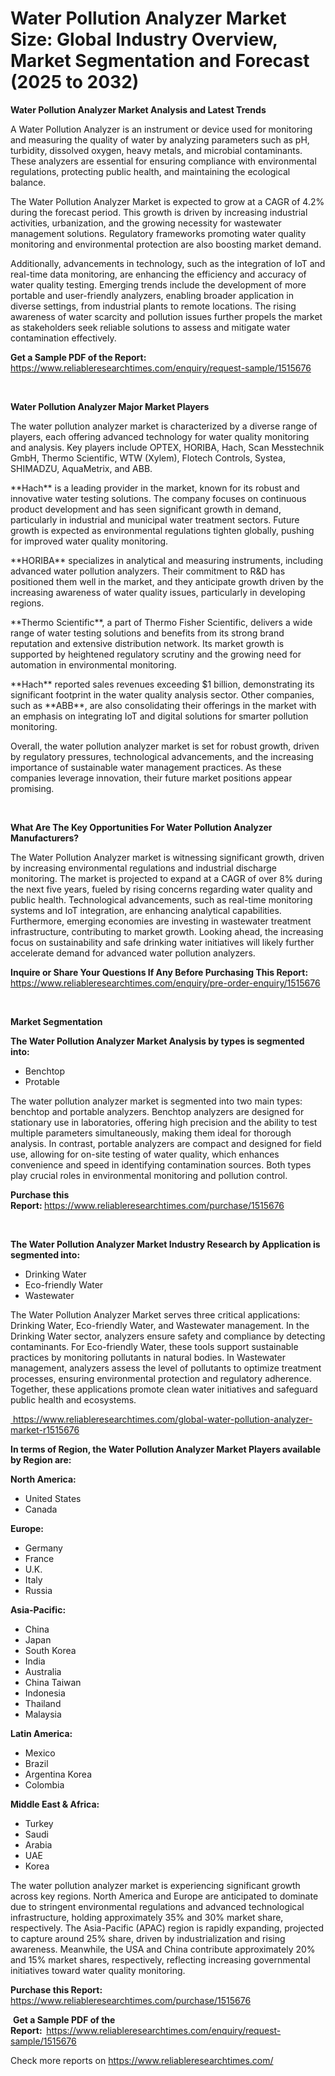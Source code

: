 <p><h1>Water Pollution Analyzer Market Size: Global Industry Overview, Market Segmentation and Forecast (2025 to 2032)</h1></p><p><strong>Water Pollution Analyzer Market Analysis and Latest Trends</strong></p>
<p><p>A Water Pollution Analyzer is an instrument or device used for monitoring and measuring the quality of water by analyzing parameters such as pH, turbidity, dissolved oxygen, heavy metals, and microbial contaminants. These analyzers are essential for ensuring compliance with environmental regulations, protecting public health, and maintaining the ecological balance.</p><p>The Water Pollution Analyzer Market is expected to grow at a CAGR of 4.2% during the forecast period. This growth is driven by increasing industrial activities, urbanization, and the growing necessity for wastewater management solutions. Regulatory frameworks promoting water quality monitoring and environmental protection are also boosting market demand. </p><p>Additionally, advancements in technology, such as the integration of IoT and real-time data monitoring, are enhancing the efficiency and accuracy of water quality testing. Emerging trends include the development of more portable and user-friendly analyzers, enabling broader application in diverse settings, from industrial plants to remote locations. The rising awareness of water scarcity and pollution issues further propels the market as stakeholders seek reliable solutions to assess and mitigate water contamination effectively.</p></p>
<p><strong>Get a Sample PDF of the Report:&nbsp;</strong> <a href="https://www.reliableresearchtimes.com/enquiry/request-sample/1515676?utm_campaign=2627&utm_medium=2&utm_source=Github&utm_content=ia&utm_term=11042025&utm_id=water-pollution-analyzer">https://www.reliableresearchtimes.com/enquiry/request-sample/1515676</a></p>
<p>&nbsp;</p>
<p><strong>Water Pollution Analyzer Major Market Players</strong></p>
<p><p>The water pollution analyzer market is characterized by a diverse range of players, each offering advanced technology for water quality monitoring and analysis. Key players include OPTEX, HORIBA, Hach, Scan Messtechnik GmbH, Thermo Scientific, WTW (Xylem), Flotech Controls, Systea, SHIMADZU, AquaMetrix, and ABB.</p><p>**Hach** is a leading provider in the market, known for its robust and innovative water testing solutions. The company focuses on continuous product development and has seen significant growth in demand, particularly in industrial and municipal water treatment sectors. Future growth is expected as environmental regulations tighten globally, pushing for improved water quality monitoring.</p><p>**HORIBA** specializes in analytical and measuring instruments, including advanced water pollution analyzers. Their commitment to R&D has positioned them well in the market, and they anticipate growth driven by the increasing awareness of water quality issues, particularly in developing regions.</p><p>**Thermo Scientific**, a part of Thermo Fisher Scientific, delivers a wide range of water testing solutions and benefits from its strong brand reputation and extensive distribution network. Its market growth is supported by heightened regulatory scrutiny and the growing need for automation in environmental monitoring.</p><p>**Hach** reported sales revenues exceeding $1 billion, demonstrating its significant footprint in the water quality analysis sector. Other companies, such as **ABB**, are also consolidating their offerings in the market with an emphasis on integrating IoT and digital solutions for smarter pollution monitoring.</p><p>Overall, the water pollution analyzer market is set for robust growth, driven by regulatory pressures, technological advancements, and the increasing importance of sustainable water management practices. As these companies leverage innovation, their future market positions appear promising.</p></p>
<p>&nbsp;</p>
<p><strong>What Are The Key Opportunities For Water Pollution Analyzer Manufacturers?</strong></p>
<p><p>The Water Pollution Analyzer market is witnessing significant growth, driven by increasing environmental regulations and industrial discharge monitoring. The market is projected to expand at a CAGR of over 8% during the next five years, fueled by rising concerns regarding water quality and public health. Technological advancements, such as real-time monitoring systems and IoT integration, are enhancing analytical capabilities. Furthermore, emerging economies are investing in wastewater treatment infrastructure, contributing to market growth. Looking ahead, the increasing focus on sustainability and safe drinking water initiatives will likely further accelerate demand for advanced water pollution analyzers.</p></p>
<p><strong>Inquire or Share Your Questions If Any Before Purchasing This Report:</strong> <a href="https://www.reliableresearchtimes.com/enquiry/pre-order-enquiry/1515676?utm_campaign=2627&utm_medium=2&utm_source=Github&utm_content=ia&utm_term=11042025&utm_id=water-pollution-analyzer">https://www.reliableresearchtimes.com/enquiry/pre-order-enquiry/1515676</a></p>
<p>&nbsp;</p>
<p><strong>Market Segmentation</strong></p>
<p><strong>The Water Pollution Analyzer Market Analysis by types is segmented into:</strong></p>
<p><ul><li>Benchtop</li><li>Protable</li></ul></p>
<p><p>The water pollution analyzer market is segmented into two main types: benchtop and portable analyzers. Benchtop analyzers are designed for stationary use in laboratories, offering high precision and the ability to test multiple parameters simultaneously, making them ideal for thorough analysis. In contrast, portable analyzers are compact and designed for field use, allowing for on-site testing of water quality, which enhances convenience and speed in identifying contamination sources. Both types play crucial roles in environmental monitoring and pollution control.</p></p>
<p><strong>Purchase this Report:&nbsp;</strong><a href="https://www.reliableresearchtimes.com/purchase/1515676?utm_campaign=2627&utm_medium=2&utm_source=Github&utm_content=ia&utm_term=11042025&utm_id=water-pollution-analyzer">https://www.reliableresearchtimes.com/purchase/1515676</a></p>
<p>&nbsp;</p>
<p><strong>The Water Pollution Analyzer Market Industry Research by Application is segmented into:</strong></p>
<p><ul><li>Drinking Water</li><li>Eco-friendly Water</li><li>Wastewater</li></ul></p>
<p><p>The Water Pollution Analyzer Market serves three critical applications: Drinking Water, Eco-friendly Water, and Wastewater management. In the Drinking Water sector, analyzers ensure safety and compliance by detecting contaminants. For Eco-friendly Water, these tools support sustainable practices by monitoring pollutants in natural bodies. In Wastewater management, analyzers assess the level of pollutants to optimize treatment processes, ensuring environmental protection and regulatory adherence. Together, these applications promote clean water initiatives and safeguard public health and ecosystems.</p></p>
<p><a href="https://www.reliableresearchtimes.com/global-water-pollution-analyzer-market-r1515676?utm_campaign=2627&utm_medium=2&utm_source=Github&utm_content=ia&utm_term=11042025&utm_id=water-pollution-analyzer">&nbsp;https://www.reliableresearchtimes.com/global-water-pollution-analyzer-market-r1515676</a></p>
<p><strong>In terms of Region, the Water Pollution Analyzer Market Players available by Region are:</strong></p>
<p>
    <p> <strong> North America: </strong>
        <ul>
            <li>United States</li>
            <li>Canada</li>
        </ul>
        </p> 
    <p> <strong> Europe: </strong>
        <ul>
            <li>Germany</li>
            <li>France</li>
            <li>U.K.</li>
            <li>Italy</li>
            <li>Russia</li>
        </ul>
        </p> 
    <p> <strong> Asia-Pacific: </strong>
        <ul>
            <li>China</li>
            <li>Japan</li>
            <li>South Korea</li>
            <li>India</li>
            <li>Australia</li>
            <li>China Taiwan</li>
            <li>Indonesia</li>
            <li>Thailand</li>
            <li>Malaysia</li>
        </ul>
        </p> 
    <p> <strong> Latin America: </strong>
        <ul>
            <li>Mexico</li>
            <li>Brazil</li>
            <li>Argentina Korea</li>
            <li>Colombia</li>
        </ul>
        </p> 
    <p> <strong> Middle East & Africa: </strong>
        <ul>
            <li>Turkey</li>
            <li>Saudi</li>
            <li>Arabia</li>
            <li>UAE</li>
            <li>Korea</li>
        </ul>
    </p>
    </p>
<p><p>The water pollution analyzer market is experiencing significant growth across key regions. North America and Europe are anticipated to dominate due to stringent environmental regulations and advanced technological infrastructure, holding approximately 35% and 30% market share, respectively. The Asia-Pacific (APAC) region is rapidly expanding, projected to capture around 25% share, driven by industrialization and rising awareness. Meanwhile, the USA and China contribute approximately 20% and 15% market shares, respectively, reflecting increasing governmental initiatives toward water quality monitoring.</p></p>
<p><strong>Purchase this Report: </strong><a href="https://www.reliableresearchtimes.com/purchase/1515676?utm_campaign=2627&utm_medium=2&utm_source=Github&utm_content=ia&utm_term=11042025&utm_id=water-pollution-analyzer">https://www.reliableresearchtimes.com/purchase/1515676</a></p>
<p>&nbsp;<strong>Get a Sample PDF of the Report:&nbsp;&nbsp;</strong><a href="https://www.reliableresearchtimes.com/enquiry/request-sample/1515676?utm_campaign=2627&utm_medium=2&utm_source=Github&utm_content=ia&utm_term=11042025&utm_id=water-pollution-analyzer">https://www.reliableresearchtimes.com/enquiry/request-sample/1515676</a></p>
<p><strong></strong></p>
<p>Check more reports on <a href="https://www.reliableresearchtimes.com/?utm_campaign=2627&utm_medium=2&utm_source=Github&utm_content=ia&utm_term=11042025&utm_id=water-pollution-analyzer">https://www.reliableresearchtimes.com/</a></p>